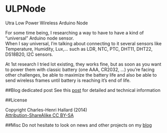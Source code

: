 ULPNode
=======

Utra Low Power Wireless Arduino Node


For some time being, I researching a way to have to have a kind of “universal” Arduino node sensor.  
When I say universal, I’m talking about connecting to it several sensors like Temperature, Humidity, Lux,… such as LDR, NTC, PTC, DHT11, DHT22, DS18B20, I2C sensors.  

At 1st research I tried lot existing, they  works fine, but as soon as you want to power them with classic battery (one AAA, CR2032, …) you’re facing other challenges, be able to maximize the battery life and also be able to send wireless frames until battery is reaching it’s end of life.

##Blog dedicated post
See this [post][2] for detailed and technical information

##License

Copyright Charles-Henri Hallard (2014)  
[Attribution-ShareAlike CC BY-SA][6]

##Misc
Do not hesitate to look on news and other projects on my [blog][1] 
 
[1]: http://hallard.me
[2]: http://hallard.me/bp-ulpnode/
[3]: http://hallard.me/ulpnode-bootloader/
[6]: https://creativecommons.org/licenses/